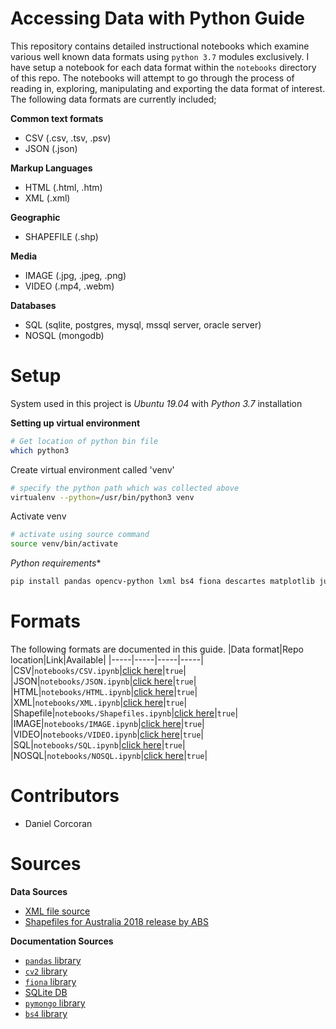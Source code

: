 # Accessing Data with Python Guide
This repository contains detailed instructional notebooks which examine various well known data formats using `python 3.7` modules exclusively. I have setup a notebook for each data format within the `notebooks` directory of this repo. The notebooks will attempt to go through the process of reading in, exploring, manipulating and exporting the data format of interest. The following data formats are currently included;

**Common text formats**

- CSV (.csv, .tsv, .psv)
- JSON (.json)

**Markup Languages**

- HTML (.html, .htm)
- XML (.xml)

**Geographic**

- SHAPEFILE (.shp)

**Media**

- IMAGE (.jpg, .jpeg, .png)
- VIDEO (.mp4, .webm)

**Databases**

- SQL (sqlite, postgres, mysql, mssql server, oracle server)
- NOSQL (mongodb)


# Setup
System used in this project is *Ubuntu 19.04* with *Python 3.7* installation

**Setting up virtual environment**

```sh
# Get location of python bin file 
which python3
```

Create virtual environment called 'venv'
```sh
# specify the python path which was collected above
virtualenv --python=/usr/bin/python3 venv
```

Activate venv 
```sh
# activate using source command
source venv/bin/activate
```

*Python requirements**
```sh
pip install pandas opencv-python lxml bs4 fiona descartes matplotlib jupyter
```
# Formats
The following formats are documented in this guide.
|Data format|Repo location|Link|Available| 
|-----|-----|-----|-----|
|CSV|`notebooks/CSV.ipynb`|[click here](https://github.com/danielc92/python-data-guide/blob/master/notebooks/Shapefiles.ipynb)|`true`|
|JSON|`notebooks/JSON.ipynb`|[click here](https://github.com/danielc92/python-data-guide/blob/master/notebooks/JSON.ipynb)|`true`|
|HTML|`notebooks/HTML.ipynb`|[click here](https://github.com/danielc92/python-data-guide/blob/master/notebooks/HTML.ipynb)|`true`|
|XML|`notebooks/XML.ipynb`|[click here](https://github.com/danielc92/python-data-guide/blob/master/notebooks/XML.ipynb)|`true`|
|Shapefile|`notebooks/Shapefiles.ipynb`|[click here](https://github.com/danielc92/python-data-guide/blob/master/notebooks/Shapefiles.ipynb)|`true`|
|IMAGE|`notebooks/IMAGE.ipynb`|[click here](https://github.com/danielc92/python-data-guide/blob/master/notebooks/IMAGE.ipynb)|`true`|
|VIDEO|`notebooks/VIDEO.ipynb`|[click here](https://github.com/danielc92/python-data-guide/blob/master/notebooks/VIDEO.ipynb)|`true`|
|SQL|`notebooks/SQL.ipynb`|[click here](https://github.com/danielc92/python-data-guide/blob/master/notebooks/SQL.ipynb)|`true`|
|NOSQL|`notebooks/NOSQL.ipynb`|[click here](https://github.com/danielc92/python-data-guide/blob/master/notebooks/NOSQL.ipynb)|`true`|

# Contributors
- Daniel Corcoran

# Sources
**Data Sources**

- [XML file source](https://data.gov.au/dataset/ds-dga-4b7b5b50-774f-4416-90ce-5b7df85ff8ce/details?q=XML)
- [Shapefiles for Australia 2018 release by ABS](https://www.abs.gov.au/AUSSTATS/abs@.nsf/DetailsPage/1270.0.55.003July%202018?OpenDocument)

**Documentation Sources**

- [`pandas` library](https://pandas.pydata.org/pandas-docs/stable/)
- [`cv2` library](https://opencv-python-tutroals.readthedocs.io/en/latest/index.html)
- [`fiona` library](https://pypi.org/project/Fiona/)
- [SQLite DB](https://www.sqlite.org/draft/docs.html)
- [`pymongo` library](https://api.mongodb.com/python/current/)
- [`bs4` library](https://www.crummy.com/software/BeautifulSoup/bs4/doc/)
